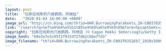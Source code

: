 ```yaml
---
layout: post
title:  "拉斯拉哈斯的穴居鹦鹉，阿根廷"
date:   "2020-01-04 16:00:00 +0800"
image_url: "http://cn.bing.com/th?id=OHR.BurrowingParakeets_ZH-CN0370351657_1920x1080.jpg&rf=LaDigue_1920x1080.jpg&pid=hp"
link: "/search?q=%e7%a9%b4%e5%b1%85%e9%b9%a6%e9%b9%89&form=hpcapt&mkt=zh-cn"
copyright: "拉斯拉哈斯的穴居鹦鹉，阿根廷 (© Cagan Hakki Sekercioglu/Getty Images)"
image_hash: "69e3e7e3c05f2f931d727d62c08e7fd3"
image_filename: "th?id=OHR.BurrowingParakeets_ZH-CN0370351657_1920x1080.jpg&rf=LaDigue_1920x1080.jpg&pid=hp"
---
```

